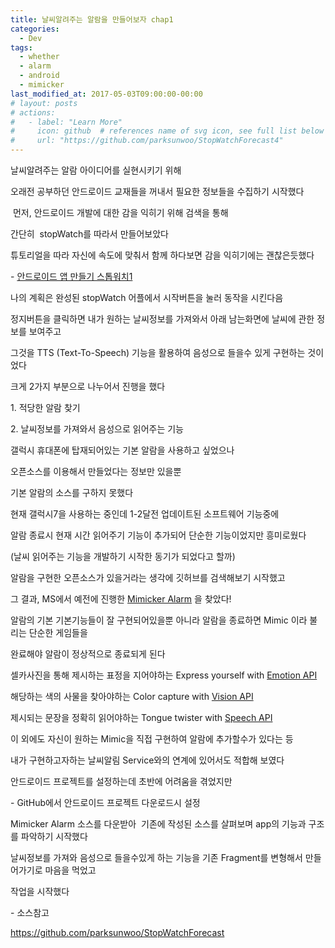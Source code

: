 ```yaml
---
title: 날씨알려주는 알람을 만들어보자 chap1
categories:
  - Dev
tags:
  - whether
  - alarm
  - android
  - mimicker
last_modified_at: 2017-05-03T09:00:00-00:00
# layout: posts
# actions:
#   - label: "Learn More"
#     icon: github  # references name of svg icon, see full list below
#     url: "https://github.com/parksunwoo/StopWatchForecast4"
---
```


날씨알려주는 알람 아이디어를 실현시키기 위해 

오래전 공부하던 안드로이드 교재들을 꺼내서 필요한 정보들을 수집하기 시작했다

 먼저, 안드로이드 개발에 대한 감을 익히기 위해 검색을 통해

간단히  stopWatch를 따라서 만들어보았다

튜토리얼을 따라 자신에 속도에 맞춰서 함께 하다보면 감을 익히기에는 괜찮은듯했다

\- [안드로이드 앱 만들기 스톱워치1](https://www.youtube.com/watch?v=U34sMlcMZV4)

나의 계획은 완성된 stopWatch 어플에서 시작버튼을 눌러 동작을 시킨다음

정지버튼을 클릭하면 내가 원하는 날씨정보를 가져와서 아래 남는화면에 날씨에 관한 정보를 보여주고

그것을 TTS (Text-To-Speech) 기능을 활용하여 음성으로 들을수 있게 구현하는 것이었다

크게 2가지 부분으로 나누어서 진행을 했다

1\. 적당한 알람 찾기

2\. 날씨정보를 가져와서 음성으로 읽어주는 기능 

갤럭시 휴대폰에 탑재되어있는 기본 알람을 사용하고 싶었으나

오픈소스를 이용해서 만들었다는 정보만 있을뿐 

기본 알람의 소스를 구하지 못했다

현재 갤럭시7을 사용하는 중인데 1-2달전 업데이트된 소프트웨어 기능중에

알람 종료시 현재 시간 읽어주기 기능이 추가되어 단순한 기능이었지만 흥미로웠다

(날씨 읽어주는 기능을 개발하기 시작한 동기가 되었다고 할까)

알람을 구현한 오픈소스가 있을거라는 생각에 깃허브를 검색해보기 시작했고

그 결과, MS에서 예전에 진행한 [Mimicker Alarm](https://github.com/parksunwoo/ProjectOxford-Apps-MimickerAlarm) 을 찾았다!

알람의 기본 기본기능들이 잘 구현되어있을뿐 아니라 알람을 종료하면 Mimic 이라 불리는 단순한 게임들을

완료해야 알람이 정상적으로 종료되게 된다

셀카사진을 통해 제시하는 표정을 지어야하는 Express yourself with [Emotion API](https://www.projectoxford.ai/emotion)

해당하는 색의 사물을 찾아야하는 Color capture with [Vision API](https://www.projectoxford.ai/vision)

제시되는 문장을 정확히 읽어야하는 Tongue twister with [Speech API](https://www.projectoxford.ai/speech)

이 외에도 자신이 원하는 Mimic을 직접 구현하여 알람에 추가할수가 있다는 등 

내가 구현하고자하는 날씨알림 Service와의 연계에 있어서도 적합해 보였다

안드로이드 프로젝트를 설정하는데 초반에 어려움을 겪었지만

\- GitHub에서 안드로이드 프로젝트 다운로드시 설정

Mimicker Alarm 소스를 다운받아  기존에 작성된 소스를 살펴보며 app의 기능과 구조를 파악하기 시작했다

날씨정보를 가져와 음성으로 들을수있게 하는 기능을 기존 Fragment를 변형해서 만들어가기로 마음을 먹었고

작업을 시작했다

\- 소스참고

https://github.com/parksunwoo/StopWatchForecast
